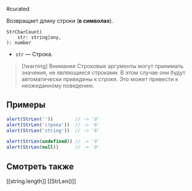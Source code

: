 #curated

Возвращает длину строки (**в символах**).
```
StrCharCount(
	str: string|any,
): number
```
- `str` — Строка.

> [!warning] Внимание
> Строковые аргументы могут принимать значения, не являющиеся строками. В этом случае они будут автоматически приведены к строке. Это может привести к неожиданному поведению.

## Примеры
```js
alert(StrLen(''))        // -> '0'
alert(StrLen('строка'))  // -> '6'
alert(StrLen('string'))  // -> '6'

alert(StrLen(undefined)) // -> '9'
alert(StrLen(null))      // -> '0'
```

## Смотреть также
[[string.length]]
[[StrLen()]]